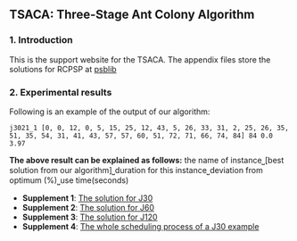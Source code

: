 ## TSACA: Three-Stage Ant Colony Algorithm

### 1. Introduction
This is the support website for the TSACA. The appendix files store the solutions for RCPSP at [psblib](http://www.om-db.wi.tum.de/psplib/library.html) 


###  2. Experimental results
Following is an example of the output of our algorithm:
```
j3021_1 [0, 0, 12, 0, 5, 15, 25, 12, 43, 5, 26, 33, 31, 2, 25, 26, 35, 51, 35, 54, 31, 41, 43, 57, 57, 60, 51, 72, 71, 66, 74, 84] 84 0.0 3.97
```
**The above result can be explained as follows:**
the name of instance⎵[best solution from our algorithm]⎵duration for this instance⎵deviation from optimum (%)⎵use time(seconds)


- **Supplement 1**:  [The solution for J30](j30detail.md)
- **Supplement 2**:  [The solution for J60](j60detail.md)
- **Supplement 3**:  [The solution for J120](j120detail.md)
- **Supplement 4**:  [The whole scheduling process of a J30 example](j30example.md)
